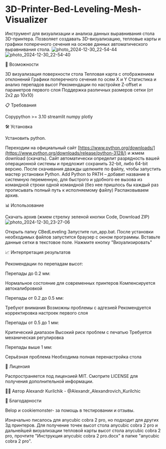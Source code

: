 # 3D-Printer-Bed-Leveling-Mesh-Visualizer
Инструмент для визуализации и анализа данных выравнивания стола 3D-принтера. Позволяет создавать 3D-визуализацию, тепловые карты и графики поперечного сечения на основе данных автоматического выравнивания стола.
![photo_2024-12-30_22-54-44](https://github.com/user-attachments/assets/1da983c8-45a6-4cb1-9978-69600b02c5f3)![photo_2024-12-30_22-54-40](https://github.com/user-attachments/assets/a8daa52b-23e8-485f-925d-5e55f470b0f6)


🚀 Возможности

3D визуализация поверхности стола
Тепловая карта с отображением отклонений
Графики поперечного сечения по осям X и Y
Статистика и анализ перепадов высот
Рекомендации по настройке Z-offset и параметров первого слоя
Поддержка различных размеров сетки (от 2x2 до 10x10)

📋 Требования

Copypython >= 3.10
streamlit
numpy
plotly

🛠 Установка

Установить python.

  Переходим на официальный сайт [https://www.python.org/downloads/](https://www.python.org/downloads/release/python-3128/) и жмем download (скачать). Сайт автоматически определит разрядность вашей операционной системы и предложит сохранить 32-bit, либо 64-bit версию.
  После скачивания дважды щелкните по файлу, чтобы запустить мастер установки Python.
  Add Python to PATH – добавит название в системную переменную, для быстрого и удобного ее вызова из командной строки одной командной (без нее пришлось бы каждый раз прописывать полный путь к исполняемому файлу)
Распаковываем архив.

📊 Использование

Скачать архив (жмем стрелку зеленой кнопки Code, Download ZIP)![photo_2024-12-30_23-27-06](https://github.com/user-attachments/assets/d2e3e8f9-0d80-4b56-a997-23fba5b1943a)

Открыть папку CBedLeveling
Запустите run_app.bat.
После установки необходимых файлов запустится браузер с окном программы. 
Вставьте данные сетки в текстовое поле.
Нажмите кнопку "Визуализировать"

📈 Интерпретация результатов

Рекомендации по перепадам высот:

Перепады до 0.2 мм:

Нормальное состояние для современных принтеров
Компенсируется автокалибровкой


Перепады от 0.2 до 0.5 мм:

Требуют внимания
Возможны проблемы с адгезией
Рекомендуется корректировка настроек первого слоя


Перепады от 0.5 до 1 мм:

Критический диапазон
Высокий риск проблем с печатью
Требуется механическая регулировка


Перепады выше 1 мм:

Серьёзная проблема
Необходима полная перенастройка стола

📝 Лицензия

Распространяется под лицензией MIT. Смотрите LICENSE для получения дополнительной информации.

👨‍💻 Автор
Alexandr Kurilchik - @Alexandr_Alexandrovich_Kurilchic

🙏 Благодарности

Belop и cookiemonster- за помощь в тестировании и отзывы.

Изначально писалось для anycubic cobra 2 pro, но подходит для других 3д принтеров. 
Для получение точек высот стола anycubic cobra 2 pro и дальнейшей визуализации тепловой карты высот стола anycubic cobra 2 pro, прочтите  "Инструкция anycubic cobra 2 pro.docx" в папке "anycubic cobra 2 pro".

